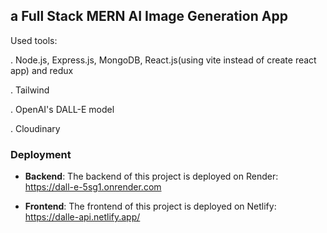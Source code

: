 ## a Full Stack MERN AI Image Generation App 

Used tools:

. Node.js, Express.js, MongoDB, React.js(using vite instead of create react app) and redux

. Tailwind

. OpenAI's DALL-E model

. Cloudinary

### Deployment

- **Backend**: The backend of this project is deployed on Render: https://dall-e-5sg1.onrender.com

- **Frontend**: The frontend of this project is deployed on Netlify: https://dalle-api.netlify.app/
